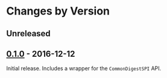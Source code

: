 # Changes by Version

## Unreleased

## [0.1.0] - 2016-12-12

Initial release. Includes a wrapper for the `CommonDigestSPI` API.

[0.1.0]: https://github.com/malept/rust-commoncrypto/releases/tag/v0.1.0
